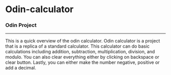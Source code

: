 # Odin-calculator

### Odin Project
<hr>

This is a quick overview of the odin calculator. Odin calculator is a project that is a replica of a standard calculator. This calculator can do basic calculations including addition, subtraction, multiplication, division, and modulo. You can also clear everything either by clicking on backspace or clear button. Lastly, you can either make the number negative, positive or add a decimal. 
